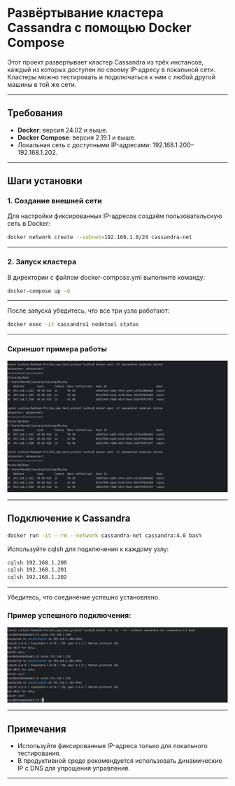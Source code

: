 # Развёртывание кластера Cassandra с помощью Docker Compose

Этот проект развертывает кластер Cassandra из трёх инстансов, каждый из которых доступен по своему IP-адресу в локальной сети. Кластеры можно тестировать и подключаться к ним с любой другой машины в той же сети.

---

## Требования

- **Docker**: версия 24.02 и выше.
- **Docker Compose**: версия 2.19.1 и выше.
- Локальная сеть с доступными IP-адресами: 192.168.1.200–192.168.1.202.

---

## Шаги установки

### 1. Создание внешней сети

Для настройки фиксированных IP-адресов создаём пользовательскую сеть в Docker:

```bash
docker network create --subnet=192.168.1.0/24 cassandra-net
```
---

### 2. Запуск кластера

В директории с файлом docker-compose.yml выполните команду:

```bash
docker-compose up -d
```
---
После запуска убедитесь, что все три узла работают:
```bash
docker exec -it cassandra1 nodetool status
```
---
### Скриншот примера работы
![Примеры работы](screenshots/img_1.png)

---
## Подключение к Cassandra
```bash
docker run -it --rm --network cassandra-net cassandra:4.0 bash
```

Используйте cqlsh для подключения к каждому узлу:

```bash
cqlsh 192.168.1.200
cqlsh 192.168.1.201
cqlsh 192.168.1.202
```
---

Убедитесь, что соединение успешно установлено. 

### Пример успешного подключения:
![Примеры работы](screenshots/img.png)

---

## Примечания
 - Используйте фиксированные IP-адреса только для локального тестирования.
 - В продуктивной среде рекомендуется использовать динамические IP с DNS для упрощения управления.

---